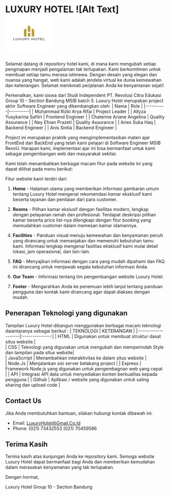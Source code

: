 # LUXURY HOTEL  ![Alt Text]<img src="images/logo.png" class="logo" width="150" height="120">

Selamat datang di repository hotel kami, di mana kami mengubah setiap penginapan menjadi pengalaman tak terlupakan. Kami berkomitmen untuk membuat setiap tamu merasa istimewa. Dengan desain yang elegan dan nuansa yang hangat, web kami adalah jendela virtual ke dunia kemewahan dan ketenangan. Selamat menikmati perjalanan Anda ke kenyamanan sejati!

Perkenalkan, kami siswa dari Studi Independent PT. Revolusi Citra Edukasi Group 10 - Section Bandung MSIB batch 5.
Luxury Hotel merupakan project akhir Software Engineer yang dikembangkan oleh:
|  Nama      | Role | 
|----------|----------|
| Muhammad Rizki Arya Rifai   | Project Leader  | 
| Allyza Yusykarina Safitri        | Frontend Engineer | 
| Chaterine Ariane Angelina | Quality Assurance  |
| Ney Efnan Prazeti   | Quality Assurance |
| Aries Suka Haq  | Backend Engineer |
| Anis Sintia   | Backend Engineer |

Project ini merupakan praktik yang mengimplementasikan materi ajar FrontEnd dan BackEnd yang telah kami pelajari di Software Engineer MSIB RevoU. Harapan kami, implementasi ajar ini bisa bermanfaat untuk kami sebagai pengembangan web dan masyarakat sekitar. 

Kami telah menambahkan berbagai macam fitur pada website ini yang dapat dilihat pada menu berikut:

<!-- gambar header -->

Fitur website kami terdiri dari:
1. **Home** - Halaman utama yang memberikan informasi gambaran umum tentang Luxury Hotel mengenai rekomendasi kamar eksklusif kami beserta layanan dan penilaian dari para customer.
<!-- gambar home -->

2. **Rooms** - Pilihan kamar ekslusif dengan fasilitas modern, lengkap dengan pelayanan ramah dan profesional.
Terdapat deskripsi pilihan kamar beserta price list-nya dilengkapi dengan fitur booking yang memudahkan customer dalam memesan kamar idamannya. 
<!-- gambar rooms beserta bookingnya -->

4. **Facilities** - Panduan visual menuju kemewahan dan kenyamanan penuh yang dirancang untuk memanjakan dan memenuhi kebutuhan tamu kami.
Informasi lengkap mengenai fasilitas eksklusif kami mulai detail lokasi, jam operasional, dan lain-lain.
<!-- gambar fasilitas -->

5. **FAQ** - Menyajikan informasi dengan cara yang mudah dipahami dan FAQ ini dirancang untuk menjawab segala kebutuhan informasi Anda. 
<!-- gambar faq -->

6. **Our Team** - Informasi tentang tim pengembangan website Luxury Hotel.
<!-- gambar our team -->

7. **Footer** - Mengarahkan Anda ke penemuan lebih lanjut tentang panduan pengguna dan kontak kami dirancang agar dapat diakses dengan mudah.
<!-- gambar footer -->

## Penerapan Teknologi yang digunakan

Tampilan Luxury Hotel dibangun menggunakan berbagai macam teknologi daiantaranya sebagai berikut :
| TEKNOLOGI          |   KETERANGAN   |
|:-------------------|:--------------:|
| HTML               | Digunakan untuk membuat struktur dasat situs website.|     
| CSS                | Teknologi yang digunakan untuk mengubah dan memperindah Style dan tampilan pada situs website|    
| JavaScrript        | Menambahkan interaktivitas ke dalam situs website  |     
| Node.Js            | Menjalankan sisi server belakang project               |
| Express            | Framework Node.js yang digunakan untuk pengembagnan web yang cepat               |
| API                | Integrasi API data untuk menyediakan konten berkualitas kepada pengguna               |
| Github             | Aplikasi / website yang digunakan untuk saling sharing dan upload code               | 


## Contact Us

Jika Anda membutuhkan bantuan, silakan hubungi kontak dibawah ini:

- Email: LuxuryHotel@Gmail.Co.Id
- Phone: (021) 73432553
         (021) 70459586

## Terima Kasih

Terima kasih atas kunjungan Anda ke repository kami. Semoga website Luxury Hotel dapat bermanfaat bagi Anda dan memberikan kemudahan dalam merasakan kenyamanan yang tak terlupakan.

Dengan hormat,

Luxury Hotel
Group 10 - Section Bandung